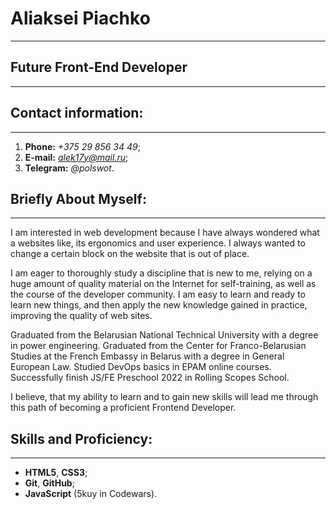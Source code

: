 # Aliaksei Piachko
---

## Future Front-End Developer
---

## Contact information:
---

1. **Phone:** *+375 29 856 34 49*;
2. **E-mail:** *alek17y@mail.ru*;
3. **Telegram:** *@polswot*.

## Briefly About Myself:
---

I am interested in web development because I have always wondered what a websites like, its ergonomics and user experience. I always wanted to change a certain block on the website that is out of place.

I am eager to thoroughly study a discipline that is new to me, relying on a huge amount of quality material on the Internet for self-training, as well as the course of the developer community. I am easy to learn and ready to learn new things, and then apply the new knowledge gained in practice, improving the quality of web sites.

 Graduated from the Belarusian National Technical University with a degree in power engineering. Graduated from the Center for Franco-Belarusian Studies at the French Embassy in Belarus with a degree in General European Law. Studied DevOps basics in EPAM online courses. Successfully finish JS/FE Preschool 2022 in Rolling Scopes School.


I believe, that my ability to learn and to gain new skills will lead me through this path of becoming a proficient Frontend Developer.

## Skills and Proficiency:
---

+ **HTML5**, **CSS3**;
+ **Git**, **GitHub**;
+ **JavaScript** (5kuy in Codewars).
